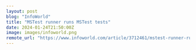```yaml
---
layout: post
blog: "InfoWorld"
title: "MSTest runner runs MSTest tests"
date: 2024-01-24T21:50:00Z
image: images/infoworld.png
remote_url: "https://www.infoworld.com/article/3712461/mstest-runner-runs-mstest-tests.html#tk.rss_applicationdevelopment"
---
```

